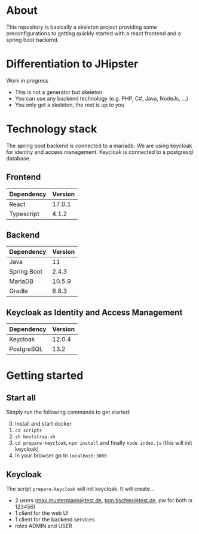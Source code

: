 # About
This repository is basically a skeleton project providing some preconfigurations to
getting quickly started with a react frontend and a spring boot backend.

# Differentiation to JHipster
Work in progress
- This is not a generator but skeleton
- You can use any backend technology (e.g. PHP, C#, Java, NodeJs, ...)
- You only get a skeleton, the rest is up to you

# Technology stack
The spring boot backend is connected to a mariadb.
We are using keycloak for identity and access management. Keycloak is connected to a postgresql database.

## Frontend
|Dependency|Version|
|---|---|
|React|17.0.1|
|Typescript|4.1.2|

## Backend
|Dependency|Version|
|---|---|
|Java|11|
|Spring Boot|2.4.3|
|MariaDB|10.5.9|
|Gradle|6.8.3|

## Keycloak as Identity and Access Management 
|Dependency|Version|
|---|---|
|Keycloak|12.0.4|
|PostgreSQL|13.2|

# Getting started
## Start all
Simply run the following commands to get started:

0. Install and start docker
1. ``cd scripts``
2. ``sh bootstrap.sh``
3. ``cd prepare-keycloak``, ``npm install`` and finally ``node index.js`` (this will init keycloak)
4. In your browser go to ``localhost:3000``
## Keycloak
The script ``prepare-keycloak`` will init keycloak. It will create...
- 2 users (max.mustermann@test.de, tom.tischler@test.de, pw for both is 123456)
- 1 client for the web UI
- 1 client for the backend services
- roles ADMIN and USER
